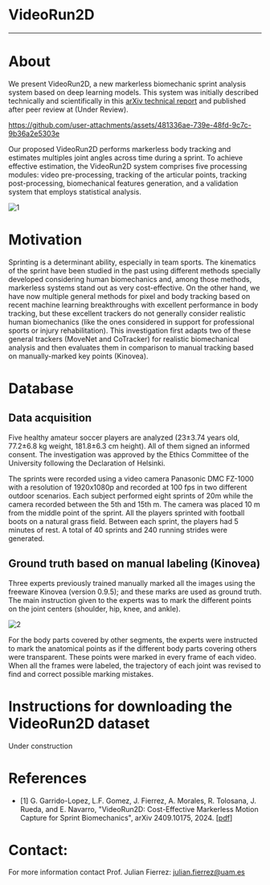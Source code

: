 # VideoRun2D

***
# About
We present VideoRun2D, a new markerless biomechanic sprint analysis system based on deep learning models. This system was initially described technically and scientifically in this [arXiv technical report](https://arxiv.org/abs/2409.10175) and published after peer review at (Under Review).



https://github.com/user-attachments/assets/481336ae-739e-48fd-9c7c-9b36a2e5303e



Our proposed VideoRun2D performs markerless body tracking and estimates multiples joint angles across time during a sprint. To achieve effective estimation, the VideoRun2D system comprises five processing modules: video pre-processing, tracking of the articular points, tracking post-processing, biomechanical features generation, and a validation system that employs statistical analysis. 

![1](./media/Diagrama.png)

# Motivation

Sprinting is a determinant ability, especially in team sports. The kinematics of the sprint have been studied in the past using different methods specially developed considering human biomechanics and, among those methods, markerless systems stand out as very cost-effective. On the other hand, we have now multiple general methods for pixel and body tracking based on recent machine learning breakthroughs with excellent performance in body tracking, but these excellent trackers do not generally consider realistic human biomechanics (like the ones considered in support for professional sports or injury rehabilitation). This investigation first adapts two of these general trackers (MoveNet and CoTracker) for realistic biomechanical analysis and then evaluates them in comparison to manual tracking based on manually-marked key points (Kinovea). 


# Database

## Data acquisition

Five healthy amateur soccer players are analyzed (23±3.74 years old, 77.2±6.8 kg weight, 181.8±6.3 cm height). All of them signed an informed consent. The investigation was approved by the Ethics Committee of the University following the Declaration of Helsinki.

The sprints were recorded using a video camera Panasonic DMC FZ-1000 with a resolution of 1920x1080p and recorded at 100 fps in two different outdoor scenarios. Each subject performed eight sprints of 20m while the camera recorded between the 5th and 15th m. The camera was placed 10 m from the middle point of the sprint. All the players sprinted with football boots on a natural grass field. Between each sprint, the players had 5 minutes of rest. A total of 40 sprints and 240 running strides were generated.

## Ground truth based on manual labeling (Kinovea)

Three experts previously trained manually marked all the images using the freeware Kinovea (version 0.9.5); and these marks are used as ground truth. The main instruction given to the experts was to mark the different points on the joint centers (shoulder, hip, knee, and ankle).

![2](./media/JointPoints.png)

For the body parts covered by other segments, the experts were instructed to mark the anatomical points as if the different body parts covering others were transparent. These points were marked in every frame of each video. When all the frames were labeled, the trajectory of each joint was revised to find and correct possible marking mistakes.

# Instructions for downloading the VideoRun2D dataset

Under construction


# References

+ [1]  G. Garrido-Lopez, L.F. Gomez, J. Fierrez, A. Morales, R. Tolosana, J. Rueda, and E. Navarro, "VideoRun2D: Cost-Effective Markerless Motion Capture for Sprint Biomechanics", arXiv 2409.10175, 2024. [[pdf](https://arxiv.org/pdf/2409.10175)]

# Contact:

For more information contact Prof. Julian Fierrez: julian.fierrez@uam.es

